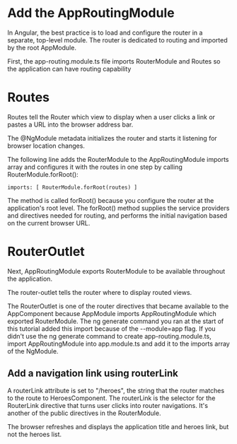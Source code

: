 # Add the AppRoutingModule
In Angular, the best practice is to load and configure the router in a separate, top-level module. The router is dedicated to routing and imported by the root AppModule.

First, the app-routing.module.ts file imports RouterModule and Routes so the application can have routing capability


# Routes
Routes tell the Router which view to display when a user clicks a link or pastes a URL into the browser address bar.


The @NgModule metadata initializes the router and starts it listening for browser location changes.

The following line adds the RouterModule to the AppRoutingModule imports array and configures it with the routes in one step by calling RouterModule.forRoot():

    imports: [ RouterModule.forRoot(routes) ]


The method is called forRoot() because you configure the router at the application's root level. The forRoot() method supplies the service providers and directives needed for routing, and performs the initial navigation based on the current browser URL.

# RouterOutlet

Next, AppRoutingModule exports RouterModule to be available throughout the application.

The router-outlet tells the router where to display routed views.

The RouterOutlet is one of the router directives that became available to the AppComponent because AppModule imports AppRoutingModule which exported RouterModule. The ng generate command you ran at the start of this tutorial added this import because of the --module=app flag. If you didn't use the ng generate command to create app-routing.module.ts, import AppRoutingModule into app.module.ts and add it to the imports array of the NgModule.

## Add a navigation link using routerLink
A routerLink attribute is set to "/heroes", the string that the router matches to the route to HeroesComponent. The routerLink is the selector for the RouterLink directive that turns user clicks into router navigations. It's another of the public directives in the RouterModule.

The browser refreshes and displays the application title and heroes link, but not the heroes list.